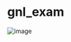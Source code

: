 # gnl_exam

![image](https://user-images.githubusercontent.com/98972278/193320988-ff1c5a4e-bfd8-47a4-bd2d-e43ed14a2073.png)
